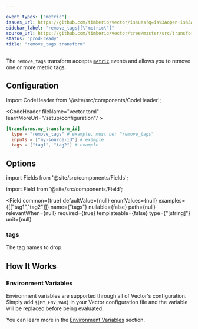 ```yaml
---

event_types: ["metric"]
issues_url: https://github.com/timberio/vector/issues?q=is%3Aopen+is%3Aissue+label%3A%22transform%3A+remove_tags%22
sidebar_label: "remove_tags|[\"metric\"]"
source_url: https://github.com/timberio/vector/tree/master/src/transforms/remove_tags.rs
status: "prod-ready"
title: "remove_tags transform" 
---
```


The `remove_tags` transform accepts [`metric`][docs.data-model#metric] events and allows you to remove one or more metric tags.

## Configuration

import CodeHeader from '@site/src/components/CodeHeader';

<CodeHeader fileName="vector.toml" learnMoreUrl="/setup/configuration"/ >

```toml
[transforms.my_transform_id]
  type = "remove_tags" # example, must be: "remove_tags"
  inputs = ["my-source-id"] # example
  tags = ["tag1", "tag2"] # example
```

## Options

import Fields from '@site/src/components/Fields';

import Field from '@site/src/components/Field';

<Fields filters={true}>


<Field
  common={true}
  defaultValue={null}
  enumValues={null}
  examples={[["tag1","tag2"]]}
  name={"tags"}
  nullable={false}
  path={null}
  relevantWhen={null}
  required={true}
  templateable={false}
  type={"[string]"}
  unit={null}
  >

### tags

The tag names to drop.


</Field>


</Fields>

## How It Works

### Environment Variables

Environment variables are supported through all of Vector's configuration.
Simply add `${MY_ENV_VAR}` in your Vector configuration file and the variable
will be replaced before being evaluated.

You can learn more in the [Environment Variables][docs.configuration#environment-variables]
section.


[docs.configuration#environment-variables]: ../../setup/configuration#environment-variables
[docs.data-model#metric]: ../../about/data-model#metric
